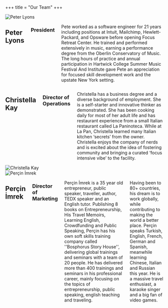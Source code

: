 +++
title = "Our Team"
+++

<section class="team-member row">
    <img
      class="four columns"
      src="/team/pl-hex-01-crop.jpg"
      alt="Peter Lyons"
    />
    <div class="eight columns">
      <h2>Peter Lyons</h2>
      <h3>President</h3>
      <p>
        Pete worked as a software engineer for 21 years including positions at
        Intuit, Mailchimp, Hewlett-Packard, and Opsware before opening Focus
        Retreat Center. He trained and performed extensively in music, earning a performance
        degree from the Oberlin Conservatory of Music. The long hours of
        practice and annual participation in Hartwick College Summer Music
        Festival And Institute gave Pete an appreciation for focused skill
        development work and the upstate New York setting.
      </p>
    </div>
  </section>

  <section class="team-member row">
    <div class="eight columns">
      <h2>Christella Kay</h2>
      <h3>Director of Operations</h3>
      <p>
        Christella has a business degree and a diverse background of employment.
        She is a self-starter and innovative thinker as demonstrated. She has
        been cooking daily for most of her adult life and has restaurant
        experience from a small Italian restaurant called La Paninoteca. While
        at La Pan, Christella learned many Italian kitchen ‘secrets’ from the
        owner. Christella enjoys the company of nerds and is excited about the
        idea of fostering community and bringing a curated ‘focus intensive
        vibe’ to the facility.
      </p>
    </div>
    <img
      class="four columns"
      src="/team/ck-hex-01-crop.jpg"
      alt="Christella Kay"
    />
  </section>

  <section class="team-member row">
    <img
      class="four columns"
      src="/team/percin.jpg"
      alt="Perçin İmrek"
    />
    <div class="eight columns">
      <h2>Perçin İmrek</h2>
      <h3>Director of Marketing</h3>
      <p>
        Perçin İmrek is a 35 year old entrepreneur, public speaker, traveller,
        author, TEDX speaker and an English tutor. Publishing 8 books on
        Entrepreneurship, His Travel Memoirs, Learning English, Crowdfunding and
        Public Speaking, Perçin has his own soft skills training company called
        ''Bosphorus Story House'', delivering global trainings and seminars with
        a team of 20 people. He has delivered more than 400 trainings and
        seminars in his professional career, mainly focusing on the topics of
        entrepreneurship, public speaking, english teaching and traveling.
      </p>
      <p>
        Having been to 80+ countries, his dream is to work globally, while
        contributing to making the world a better place. Perçin speaks Turkish,
        English, French, German and Spanish, meanwhile learning Chinese, Italian
        and Russian this year. He is a massive travel enthusiast, a karaoke
        singer and a big fan of video games.
      </p>
    </div>
  </section>

